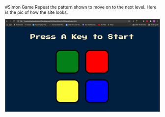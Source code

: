 #Simon Game
Repeat the pattern shown to move on to the next level.
Here is the pic of how the site looks.

![Project pic](images/site.png)
